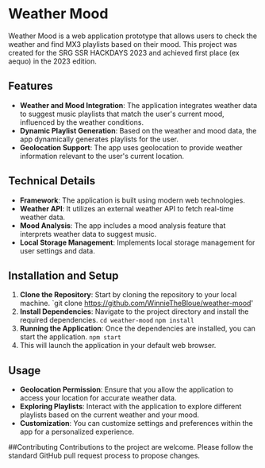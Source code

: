 # Weather Mood

Weather Mood is a web application prototype that allows users to check the weather and find MX3 playlists based on their mood. This project was created for the SRG SSR HACKDAYS 2023 and achieved first place (ex aequo) in the 2023 edition.

## Features

- **Weather and Mood Integration**: The application integrates weather data to suggest music playlists that match the user's current mood, influenced by the weather conditions.
- **Dynamic Playlist Generation**: Based on the weather and mood data, the app dynamically generates playlists for the user.
- **Geolocation Support**: The app uses geolocation to provide weather information relevant to the user's current location.

## Technical Details

- **Framework**: The application is built using modern web technologies.
- **Weather API**: It utilizes an external weather API to fetch real-time weather data.
- **Mood Analysis**: The app includes a mood analysis feature that interprets weather data to suggest music.
- **Local Storage Management**: Implements local storage management for user settings and data.

## Installation and Setup

1. **Clone the Repository**: Start by cloning the repository to your local machine.
   `git clone https://github.com/WinnieTheBloue/weather-mood'
2. **Install Dependencies**: Navigate to the project directory and install the required dependencies.
  `cd weather-mood`
  `npm install`
3. **Running the Application**: Once the dependencies are installed, you can start the application.
   `npm start`
4. This will launch the application in your default web browser.

## Usage
- **Geolocation Permission**: Ensure that you allow the application to access your location for accurate weather data.
- **Exploring Playlists**: Interact with the application to explore different playlists based on the current weather and your mood.
- **Customization**: You can customize settings and preferences within the app for a personalized experience.

##Contributing
Contributions to the project are welcome. Please follow the standard GitHub pull request process to propose changes.
